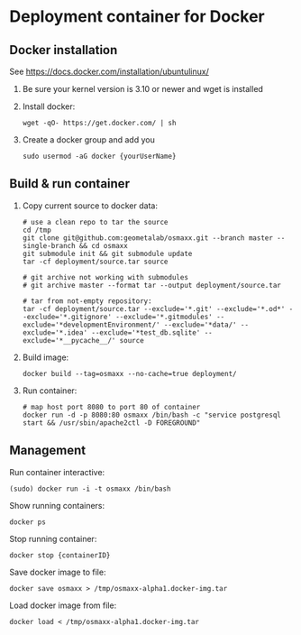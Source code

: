# Deployment container for Docker


## Docker installation

See https://docs.docker.com/installation/ubuntulinux/

1. Be sure your kernel version is 3.10 or newer and wget is installed
2. Install docker: 

    ```shell
    wget -qO- https://get.docker.com/ | sh
    ```
3. Create a docker group and add you

    ```shell
    sudo usermod -aG docker {yourUserName}
    ```
    

## Build & run container

1. Copy current source to docker data:

    ```shell
    # use a clean repo to tar the source
    cd /tmp
    git clone git@github.com:geometalab/osmaxx.git --branch master --single-branch && cd osmaxx
    git submodule init && git submodule update
    tar -cf deployment/source.tar source    
    
    # git archive not working with submodules
    # git archive master --format tar --output deployment/source.tar
    
    # tar from not-empty repository:
    tar -cf deployment/source.tar --exclude='*.git' --exclude='*.od*' --exclude='*.gitignore' --exclude='*.gitmodules' --exclude='*developmentEnvironment/' --exclude='*data/' --exclude='*.idea' --exclude='*test_db.sqlite' --exclude='*__pycache__/' source

    ```
2. Build image:

    ```shell
    docker build --tag=osmaxx --no-cache=true deployment/
    ```
3. Run container:

    ```shell
    # map host port 8080 to port 80 of container
    docker run -d -p 8080:80 osmaxx /bin/bash -c "service postgresql start && /usr/sbin/apache2ctl -D FOREGROUND"
    ```
    
    
## Management

Run container interactive:
```shell
(sudo) docker run -i -t osmaxx /bin/bash
```

Show running containers:
```shell
docker ps
```

Stop running container:
```shell
docker stop {containerID}
```

Save docker image to file:
```shell
docker save osmaxx > /tmp/osmaxx-alpha1.docker-img.tar
```

Load docker image from file:
```shell
docker load < /tmp/osmaxx-alpha1.docker-img.tar
```

